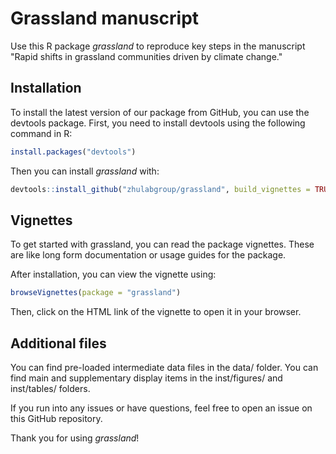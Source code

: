 # Grassland manuscript

Use this R package _grassland_ to reproduce key steps in the manuscript "Rapid shifts in grassland communities driven by climate change."

## Installation
To install the latest version of our package from GitHub, you can use the devtools package. First, you need to install devtools using the following command in R:
```R
install.packages("devtools")
```

Then you can install _grassland_ with:
```R
devtools::install_github("zhulabgroup/grassland", build_vignettes = TRUE)
```

## Vignettes
To get started with grassland, you can read the package vignettes. These are like long form documentation or usage guides for the package.

After installation, you can view the vignette using:
```R
browseVignettes(package = "grassland")
```

Then, click on the HTML link of the vignette to open it in your browser.

## Additional files
You can find pre-loaded intermediate data files in the data/ folder.
You can find main and supplementary display items in the inst/figures/ and inst/tables/ folders.

If you run into any issues or have questions, feel free to open an issue on this GitHub repository. 

Thank you for using _grassland_!
